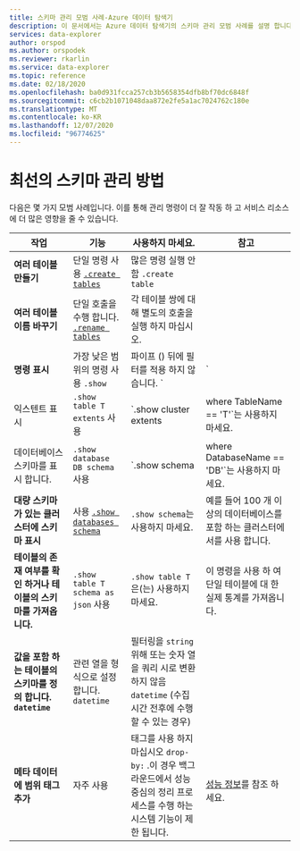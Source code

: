 ```yaml
---
title: 스키마 관리 모범 사례-Azure 데이터 탐색기
description: 이 문서에서는 Azure 데이터 탐색기의 스키마 관리 모범 사례를 설명 합니다.
services: data-explorer
author: orspod
ms.author: orspodek
ms.reviewer: rkarlin
ms.service: data-explorer
ms.topic: reference
ms.date: 02/18/2020
ms.openlocfilehash: ba0d931fcca257cb3b5658354dfb8bf70dc6848f
ms.sourcegitcommit: c6cb2b1071048daa872e2fe5a1ac7024762c180e
ms.translationtype: MT
ms.contentlocale: ko-KR
ms.lasthandoff: 12/07/2020
ms.locfileid: "96774625"
---
```

# <a name="best-practices-for-schema-management"></a>최선의 스키마 관리 방법

다음은 몇 가지 모범 사례입니다. 이를 통해 관리 명령이 더 잘 작동 하 고 서비스 리소스에 더 많은 영향을 줄 수 있습니다.

|작업  |기능  |사용하지 마세요. | 참고 |
|---------|---------|---------|----
| **여러 테이블 만들기**    |  단일 명령 사용 [`.create tables`](create-tables-command.md)       | 많은 명령 실행 안 함 `.create table`        | |
| **여러 테이블 이름 바꾸기**    | 단일 호출을 수행 합니다. [`.rename tables`](rename-table-command.md)        |  각 테이블 쌍에 대해 별도의 호출을 실행 하지 마십시오.   |    |
|**명령 표시**   |   가장 낮은 범위의 명령 사용 `.show` |   파이프 () 뒤에 필터를 적용 하지 않습니다. `|`   </ul></li>  | 가능한 한 많이 사용을 제한 합니다. 가능 하면 반환 하는 정보를 캐시 합니다. |
| 익스텐트 표시  | `.show table T extents` 사용   |`.show cluster extents | where TableName == 'T'`는 사용하지 마세요.  |
|  데이터베이스 스키마를 표시 합니다. |`.show database DB schema` 사용  |  `.show schema | where DatabaseName == 'DB'`는 사용하지 마세요. |
| **대량 스키마가 있는 클러스터에 스키마 표시** <br> |사용 [`.show databases schema`](../management/show-schema-database.md) |`.show schema`는 사용하지 마세요.| 예를 들어 100 개 이상의 데이터베이스를 포함 하는 클러스터에서를 사용 합니다.
| **테이블의 존재 여부를 확인 하거나 테이블의 스키마를 가져옵니다.**|`.show table T schema as json` 사용|`.show table T`은(는) 사용하지 마세요. |이 명령을 사용 하 여 단일 테이블에 대 한 실제 통계를 가져옵니다.|
| **값을 포함 하는 테이블의 스키마를 정의 합니다. `datetime`**  |관련 열을 형식으로 설정 합니다. `datetime` | 필터링을 `string` 위해 또는 숫자 열을 쿼리 시로 변환 하지 않음 `datetime` (수집 시간 전후에 수행할 수 있는 경우)|
| **메타 데이터에 범위 태그 추가** |자주 사용 |태그를 사용 하지 마십시오 `drop-by:` .이 경우 백그라운드에서 성능 중심의 정리 프로세스를 수행 하는 시스템 기능이 제한 됩니다.|  <br> [성능 정보](../management/extents-overview.md#extent-tagging)를 참조 하세요. |
